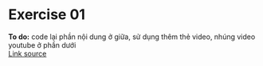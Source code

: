 # Exercise 01
**To do:** code lại phần nội dung ở giữa, sử dụng thêm thẻ video, nhúng video youtube ở phần dưới<br/>
[Link source](https://viblo.asia/p/introductory-knowledge-of-artificial-intelligence-Eb85o4YBK2G?fbclid=IwAR1hKmGcrza82PvCKFPbWvx1KKInvBy8MIKgNMiWbgOoDDoqPcjYcsCg72M)